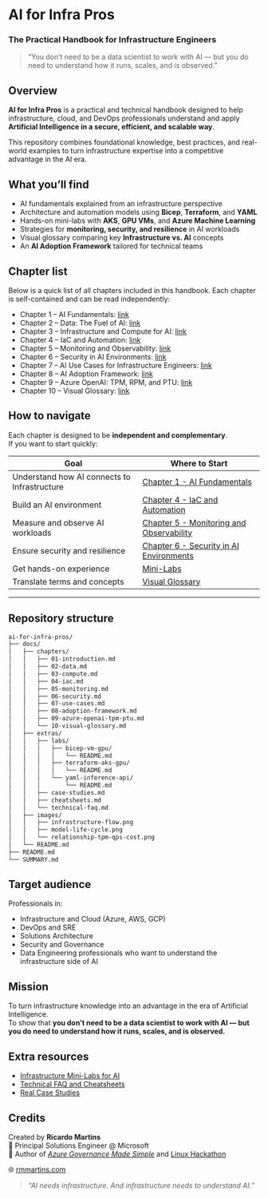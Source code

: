 # AI for Infra Pros  
### The Practical Handbook for Infrastructure Engineers  

> “You don’t need to be a data scientist to work with AI — but you do need to understand how it runs, scales, and is observed.”


## Overview

**AI for Infra Pros** is a practical and technical handbook designed to help infrastructure, cloud, and DevOps professionals understand and apply **Artificial Intelligence in a secure, efficient, and scalable way**.

This repository combines foundational knowledge, best practices, and real-world examples to turn infrastructure expertise into a competitive advantage in the AI era.

## What you’ll find

- AI fundamentals explained from an infrastructure perspective  
- Architecture and automation models using **Bicep**, **Terraform**, and **YAML**  
- Hands-on mini-labs with **AKS**, **GPU VMs**, and **Azure Machine Learning**  
- Strategies for **monitoring, security, and resilience** in AI workloads  
- Visual glossary comparing key **Infrastructure vs. AI** concepts  
- An **AI Adoption Framework** tailored for technical teams  

## Chapter list

Below is a quick list of all chapters included in this handbook. Each chapter is self-contained and can be read independently:

- Chapter 1 – AI Fundamentals: [link](docs/chapters/01-introduction.md)  
- Chapter 2 – Data: The Fuel of AI: [link](docs/chapters/02-data.md)  
- Chapter 3 – Infrastructure and Compute for AI: [link](docs/chapters/03-compute.md)  
- Chapter 4 – IaC and Automation: [link](docs/chapters/04-iac.md)  
- Chapter 5 – Monitoring and Observability: [link](docs/chapters/05-monitoring.md)  
- Chapter 6 – Security in AI Environments: [link](docs/chapters/06-security.md)  
- Chapter 7 – AI Use Cases for Infrastructure Engineers: [link](docs/chapters/07-use-cases.md)  
- Chapter 8 – AI Adoption Framework: [link](docs/chapters/08-adoption-framework.md)  
- Chapter 9 – Azure OpenAI: TPM, RPM, and PTU: [link](docs/chapters/09-azure-openai-tpm-ptu.md)  
- Chapter 10 – Visual Glossary: [link](docs/chapters/10-visual-glossary.md)

## How to navigate

Each chapter is designed to be **independent and complementary**.  
If you want to start quickly:

| Goal | Where to Start |
|-----------|---------------|
| Understand how AI connects to Infrastructure | [Chapter 1 - AI Fundamentals](docs/chapters/01-introduction.md) |
| Build an AI environment | [Chapter 4 - IaC and Automation](docs/chapters/04-iac.md) |
| Measure and observe AI workloads | [Chapter 5 - Monitoring and Observability](docs/chapters/05-monitoring.md) |
| Ensure security and resilience | [Chapter 6 - Security in AI Environments](docs/chapters/06-security.md) |
| Get hands-on experience | [Mini-Labs](docs/extras/labs/) |
| Translate terms and concepts | [Visual Glossary](docs/chapters/10-visual-glossary.md) |
---

## Repository structure

```bash
ai-for-infra-pros/
├── docs/
│   ├── chapters/
│   │   ├── 01-introduction.md
│   │   ├── 02-data.md
│   │   ├── 03-compute.md
│   │   ├── 04-iac.md
│   │   ├── 05-monitoring.md
│   │   ├── 06-security.md
│   │   ├── 07-use-cases.md
│   │   ├── 08-adoption-framework.md
│   │   ├── 09-azure-openai-tpm-ptu.md
│   │   └── 10-visual-glossary.md
│   ├── extras/
│   │   ├── labs/
│   │   │   ├── bicep-vm-gpu/
│   │   │   │   └── README.md
│   │   │   ├── terraform-aks-gpu/
│   │   │   │   └── README.md
│   │   │   └── yaml-inference-api/
│   │   │       └── README.md
│   │   ├── case-studies.md
│   │   ├── cheatsheets.md
│   │   └── technical-faq.md
│   ├── images/
│   │   ├── infrastructure-flow.png
│   │   ├── model-life-cycle.png
│   │   └── relationship-tpm-qps-cost.png
│   └── README.md
├── README.md
└── SUMMARY.md
```

## Target audience

Professionals in:

- Infrastructure and Cloud (Azure, AWS, GCP)  
- DevOps and SRE  
- Solutions Architecture  
- Security and Governance  
- Data Engineering professionals who want to understand the infrastructure side of AI  

## Mission

To turn infrastructure knowledge into an advantage in the era of Artificial Intelligence.  
To show that **you don’t need to be a data scientist to work with AI — but you do need to understand how it runs, scales, and is observed.**

## Extra resources

- [Infrastructure Mini-Labs for AI](docs/extras/labs/)  
- [Technical FAQ and Cheatsheets](docs/extras/technical-faq.md)  
- [Real Case Studies](docs/extras/case-studies.md)

## Credits

Created by **Ricardo Martins**  
📍 Principal Solutions Engineer @ Microsoft  
📖 Author of [*Azure Governance Made Simple*](https://book.azgovernance.com/) and [Linux Hackathon](https://linuxhackathon.com/)

🌐 [rmmartins.com](https://rmmartins.com)

> _“AI needs infrastructure. And infrastructure needs to understand AI.”_
